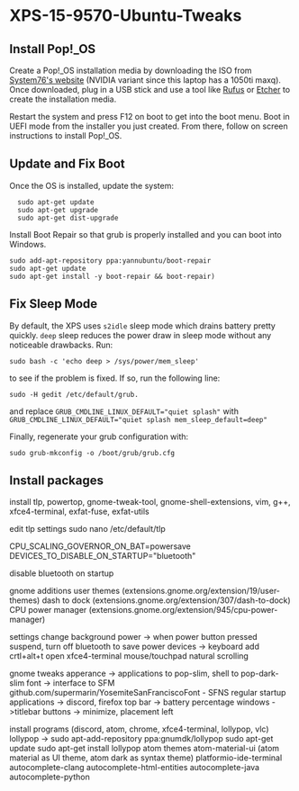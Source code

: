 # XPS-15-9570-Ubuntu-Tweaks

## Install Pop!_OS
  Create a Pop!_OS installation media by downloading the ISO from [System76's website](https://system76.com/pop) (NVIDIA variant since this laptop has a 1050ti maxq). Once downloaded, plug in a USB stick and use a tool like [Rufus](https://rufus.ie/) or [Etcher](https://www.balena.io/etcher/) to create the installation media.

  Restart the system and press F12 on boot to get into the boot menu. Boot in UEFI mode from the installer you just created. From there, follow on screen instructions to install Pop!_OS.

## Update and Fix Boot
  Once the OS is installed, update the system:

      sudo apt-get update
      sudo apt-get upgrade
      sudo apt-get dist-upgrade


  Install Boot Repair so that grub is properly installed and you can boot into Windows.

    sudo add-apt-repository ppa:yannubuntu/boot-repair
    sudo apt-get update
    sudo apt-get install -y boot-repair && boot-repair)

## Fix Sleep Mode
  By default, the XPS uses `s2idle` sleep mode which drains battery pretty quickly. `deep` sleep reduces the power draw in sleep mode without any noticeable drawbacks. Run:

    sudo bash -c 'echo deep > /sys/power/mem_sleep'

  to see if the problem is fixed. If so, run the following line:

    sudo -H gedit /etc/default/grub.

  and replace `GRUB_CMDLINE_LINUX_DEFAULT="quiet splash"` with `GRUB_CMDLINE_LINUX_DEFAULT="quiet splash mem_sleep_default=deep"`

  Finally, regenerate your grub configuration with:

    sudo grub-mkconfig -o /boot/grub/grub.cfg

## Install packages
install tlp, powertop, gnome-tweak-tool, gnome-shell-extensions, vim, g++, xfce4-terminal, exfat-fuse, exfat-utils

edit tlp settings
  sudo nano /etc/default/tlp

  CPU_SCALING_GOVERNOR_ON_BAT=powersave
  DEVICES_TO_DISABLE_ON_STARTUP="bluetooth"

  disable bluetooth on startup

gnome additions
  user themes (extensions.gnome.org/extension/19/user-themes)
  dash to dock (extensions.gnome.org/extension/307/dash-to-dock)
  CPU power manager (extensions.gnome.org/extension/945/cpu-power-manager)

settings
  change background
  power -> when power button pressed suspend, turn off bluetooth to save power
  devices -> keyboard add crtl+alt+t open xfce4-terminal
              mouse/touchpad natural scrolling

gnome tweaks
  apperance -> applications to pop-slim, shell to pop-dark-slim
  font -> interface to SFM
    github.com/supermarin/YosemiteSanFranciscoFont - SFNS regular
  startup applications -> discord, firefox
  top bar -> battery percentage
  windows ->titlebar buttons -> minimize, placement left

install programs (discord, atom, chrome, xfce4-terminal, lollypop, vlc)
  lollypop -> sudo apt-add-repository ppa:gnumdk/lollypop
              sudo apt-get update
              sudo apt-get install lollypop
    atom themes
        atom-material-ui (atom material as UI theme, atom dark as syntax theme)
        platformio-ide-terminal
        autocomplete-clang
        autocomplete-html-entities
        autocomplete-java
        autocomplete-python
